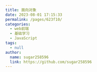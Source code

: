```yaml
---
title: 面向对象
date: 2023-08-01 17:15:33
permalink: /pages/623f10/
categories:
  - web前端
  - 基础学习
  - JavaScript
tags:
  - null
author: 
  name: sugar258596
  link: https://github.com/sugar258596
---
```

